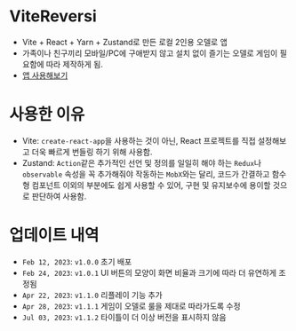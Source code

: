 # ViteReversi

- Vite + React + Yarn + Zustand로 만든 로컬 2인용 오델로 앱
- 가족이나 친구끼리 모바일/PC에 구애받지 않고 설치 없이 즐기는 오델로 게임이 필요함에 따라 제작하게 됨.
- [앱 사용해보기](https://vite-reversi.vercel.app/)

# 사용한 이유

- Vite: `create-react-app`을 사용하는 것이 아닌, React 프로젝트를 직접 설정해보고 더욱 빠르게 번들링 하기 위해 사용함.
- Zustand: `Action`같은 추가적인 선언 및 정의를 일일히 해야 하는 `Redux`나 `observable` 속성을 꼭 추가해줘야 작동하는 `MobX`와는 달리, 코드가 간결하고 함수형 컴포넌트 이외의 부분에도 쉽게 사용할 수 있어, 구현 및 유지보수에 용이할 것으로 판단하여 사용함.

# 업데이트 내역

- `Feb 12, 2023`: `v1.0.0` 초기 배포
- `Feb 24, 2023`: `v1.0.1` UI 버튼의 모양이 화면 비율과 크기에 따라 더 유연하게 조정됨
- `Apr 22, 2023`: `v1.1.0` 리플레이 기능 추가
- `Apr 28, 2023`: `v1.1.1` 게임이 오델로 룰을 제대로 따라가도록 수정
- `Jul 03, 2023`: `v1.1.2` 타이틀이 더 이상 버전을 표시하지 않음

